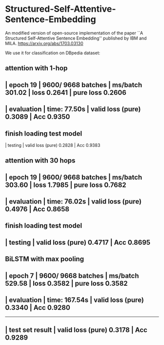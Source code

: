 # Structured-Self-Attentive-Sentence-Embedding
An modified version of open-source implementation of the paper ``A Structured Self-Attentive Sentence Embedding'' published by IBM and MILA. 
https://arxiv.org/abs/1703.03130

We use it for classification on DBpedia dataset: 
## attention with 1-hop
| epoch  19 |  9600/ 9668 batches | ms/batch 301.02 | loss 0.2641 | pure loss 0.2606
-----------------------------------------------------------------------------------------
| evaluation | time: 77.50s | valid loss (pure) 0.3089 | Acc   0.9350
-----------------------------------------------------------------------------------------
finish loading test model
-----------------------------------------------------------------------------------------
| testing | valid loss (pure) 0.2828 | Acc   0.9383

## attention with 30 hops
| epoch  19 |  9600/ 9668 batches | ms/batch 303.60 | loss 1.7985 | pure loss 0.7682
-----------------------------------------------------------------------------------------
| evaluation | time: 76.02s | valid loss (pure) 0.4976 | Acc   0.8658
-----------------------------------------------------------------------------------------
finish loading test model
-----------------------------------------------------------------------------------------
| testing | valid loss (pure) 0.4717 | Acc   0.8695
-----------------------------------------------------------------------------------------

## BiLSTM with max pooling
| epoch   7 |  9600/ 9668 batches | ms/batch 529.58 | loss 0.3582 | pure loss 0.3582
-----------------------------------------------------------------------------------------
| evaluation | time: 167.54s | valid loss (pure) 0.3340 | Acc   0.9280
-----------------------------------------------------------------------------------------
-----------------------------------------------------------------------------------------
| test set result | valid loss (pure) 0.3178 | Acc   0.9289
-----------------------------------------------------------------------------------------

